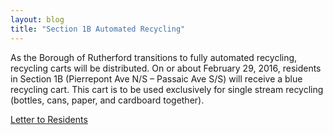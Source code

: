 ```yaml
---
layout: blog
title: "Section 1B Automated Recycling"
---
```


As the Borough of Rutherford transitions to fully automated recycling, recycling carts will be distributed. On or about February 29, 2016, residents in Section 1B (Pierrepont Ave N/S – Passaic Ave S/S) will receive a blue recycling cart. This cart is to be used exclusively for single stream recycling (bottles, cans, paper, and cardboard together). 

[Letter to Residents](https://storage.googleapis.com/static.rutherford-nj.com/public-works/Posts/DPW_auto-recycle-letter-021816.pdf)
